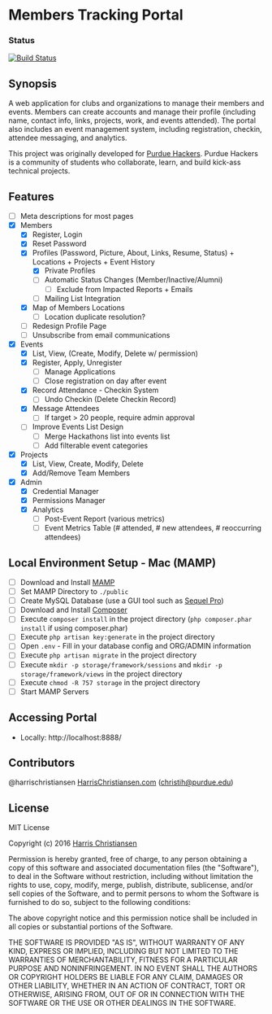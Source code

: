 # Members Tracking Portal

### Status
[![Build Status](https://travis-ci.org/PurdueHackers/MembersPortal.svg?branch=master)](https://travis-ci.org/PurdueHackers/MembersPortal)

## Synopsis

A web application for clubs and organizations to manage their members and events. Members can create accounts and manage their profile (including name, contact info, links, projects, work, and events attended). The portal also includes an event management system, including registration, checkin, attendee messaging, and analytics.  

This project was originally developed for [Purdue Hackers](http://www.purduehackers.com). Purdue Hackers is a community of students who collaborate, learn, and build kick-ass technical projects.  

## Features

- [ ] Meta descriptions for most pages
- [X] Members
	- [X] Register, Login
	- [X] Reset Password
	- [X] Profiles (Password, Picture, About, Links, Resume, Status) + Locations + Projects + Event History
		- [X] Private Profiles
		- [ ] Automatic Status Changes (Member/Inactive/Alumni)
			- [ ] Exclude from Impacted Reports + Emails
		- [ ] Mailing List Integration
	- [X] Map of Members Locations
		- [ ] Location duplicate resolution?
	- [ ] Redesign Profile Page
	- [ ] Unsubscribe from email communications
- [X] Events
	- [X] List, View, (Create, Modify, Delete w/ permission)
	- [X] Register, Apply, Unregister
		- [ ] Manage Applications
		- [ ] Close registration on day after event
	- [X] Record Attendance - Checkin System
		- [ ] Undo Checkin (Delete Checkin Record)
	- [X] Message Attendees
		- [ ] If target > 20 people, require admin approval
	- [ ] Improve Events List Design
		- [ ] Merge Hackathons list into events list
		- [ ] Add filterable event categories
- [X] Projects
	- [X] List, View, Create, Modify, Delete
	- [X] Add/Remove Team Members
- [X] Admin
	- [X] Credential Manager
	- [X] Permissions Manager
	- [X] Analytics
		- [ ] Post-Event Report (various metrics)
		- [ ] Event Metrics Table (# attended, # new attendees, # reoccurring attendees)

## Local Environment Setup - Mac (MAMP)

- [ ] Download and Install [MAMP](https://www.mamp.info/en/)
- [ ] Set MAMP Directory to `./public`
- [ ] Create MySQL Database (use a GUI tool such as [Sequel Pro](http://www.sequelpro.com))
- [ ] Download and Install [Composer](https://getcomposer.org/)
- [ ] Execute `composer install` in the project directory (`php composer.phar install` if using composer.phar)
- [ ] Execute `php artisan key:generate` in the project directory
- [ ] Open `.env` - Fill in your database config and ORG/ADMIN information
- [ ] Execute `php artisan migrate` in the project directory
- [ ] Execute `mkdir -p storage/framework/sessions` and `mkdir -p storage/framework/views` in the project directory
- [ ] Execute `chmod -R 757 storage` in the project directory
- [ ] Start MAMP Servers

## Accessing Portal

- Locally: http://localhost:8888/  

## Contributors

@harrischristiansen [HarrisChristiansen.com](http://www.harrischristiansen.com) (christih@purdue.edu)  

## License

MIT License  

Copyright (c) 2016 [Harris Christiansen](http://www.harrischristiansen.com)  

Permission is hereby granted, free of charge, to any person obtaining a copy
of this software and associated documentation files (the "Software"), to deal
in the Software without restriction, including without limitation the rights
to use, copy, modify, merge, publish, distribute, sublicense, and/or sell
copies of the Software, and to permit persons to whom the Software is
furnished to do so, subject to the following conditions:  

The above copyright notice and this permission notice shall be included in all
copies or substantial portions of the Software.  

THE SOFTWARE IS PROVIDED "AS IS", WITHOUT WARRANTY OF ANY KIND, EXPRESS OR
IMPLIED, INCLUDING BUT NOT LIMITED TO THE WARRANTIES OF MERCHANTABILITY,
FITNESS FOR A PARTICULAR PURPOSE AND NONINFRINGEMENT. IN NO EVENT SHALL THE
AUTHORS OR COPYRIGHT HOLDERS BE LIABLE FOR ANY CLAIM, DAMAGES OR OTHER
LIABILITY, WHETHER IN AN ACTION OF CONTRACT, TORT OR OTHERWISE, ARISING FROM,
OUT OF OR IN CONNECTION WITH THE SOFTWARE OR THE USE OR OTHER DEALINGS IN THE
SOFTWARE.  
